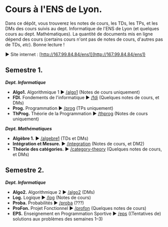 # Cours à l'ENS de Lyon.

Dans ce dépôt, vous trouverez les notes de cours, les TDs, les TPs, et les DMs des cours suivis au dept. Informatique de l'ENS de Lyon (et quelques cours au dept. Mathématiques).
La quantité de documents mis en ligne dépend des cours (certains cours n'ont pas de notes de cours, d'autres pas de TDs, _etc_).
Bonne lecture !

▶ Site internet : [http://167.99.84.84/ens1](http://167.99.84.84/ens1)

## Semestre 1.

**_Dept. Informatique_**

- **Algo1.** Algorithmique 1 ▶ [/algo1](/algo1/) (Notes de cours uniquement)
- **FDI.** Fondements de l'informatique ▶ [/fdi](/fdi/) (Quelques notes de cours, et DMs)
- **Prog.** Programmation ▶ [/prog](https://gitlab.aliens-lyon.fr/hsalou/l3prog-tp1) (TPs uniquement)
- **ThProg.** Théorie de la Programmation ▶ [/thprog](/thprog/) (Notes de cours uniquement)

**_Dept. Mathématiques_**

- **Algèbre 1.** ▶ [/algebre1](/algebre1/) (TDs et DMs)
- **Intégration et Mesure.** ▶ [/integration](/integration/) (Notes de cours, et DM2)
- **Théorie des catégories.** ▶ [/category-theory](/category-theory/) (Quelques notes de cours, et DMs)
 
## Semestre 2.

**_Dept. Informatique_**

- **Algo2.** Algorithmique 2 ▶ [/algo2](/algo2/) (DMs)
- **Log.** Logique ▶ [/log](/log/) (Notes de cours)
- **Proba.** Probabilités ▶ [/proba](/proba/) (???)
- **ProFon.** Projet Fonctionnel ▶ [/profon](/profon/) (Quelques notes de cours)
- **EPS.** Enseignement en Programmation Sportive ▶ [/eps](/eps/) ((Tentatives de) solutions aux problèmes des semaines 1–3)
